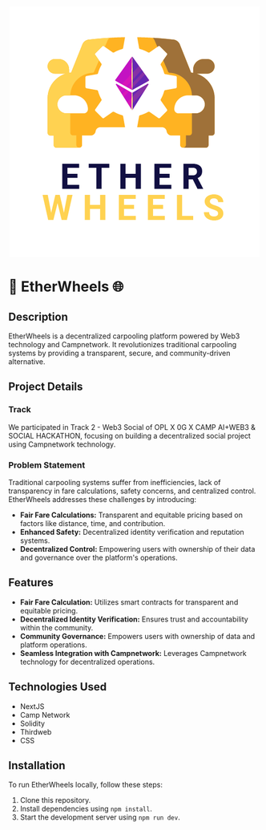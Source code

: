 <p align="center">
  <img src="https://github.com/ybedoyab/EtherWheels/blob/main/logo/ImagenTextoCuadrado.png" alt="EtherWheels Logo">
</p>

# 🚗 EtherWheels 🌐

## Description

EtherWheels is a decentralized carpooling platform powered by Web3 technology and Campnetwork. It revolutionizes traditional carpooling systems by providing a transparent, secure, and community-driven alternative.

## Project Details

### Track
We participated in Track 2 - Web3 Social of OPL X 0G X CAMP AI+WEB3 & SOCIAL HACKATHON, focusing on building a decentralized social project using Campnetwork technology.

### Problem Statement
Traditional carpooling systems suffer from inefficiencies, lack of transparency in fare calculations, safety concerns, and centralized control. EtherWheels addresses these challenges by introducing:

- **Fair Fare Calculations:** Transparent and equitable pricing based on factors like distance, time, and contribution.
- **Enhanced Safety:** Decentralized identity verification and reputation systems.
- **Decentralized Control:** Empowering users with ownership of their data and governance over the platform's operations.

## Features

- **Fair Fare Calculation:** Utilizes smart contracts for transparent and equitable pricing.
- **Decentralized Identity Verification:** Ensures trust and accountability within the community.
- **Community Governance:** Empowers users with ownership of data and platform operations.
- **Seamless Integration with Campnetwork:** Leverages Campnetwork technology for decentralized operations.

## Technologies Used

- NextJS
- Camp Network
- Solidity
- Thirdweb
- CSS

## Installation

To run EtherWheels locally, follow these steps:

1. Clone this repository.
2. Install dependencies using `npm install`.
3. Start the development server using `npm run dev`.
